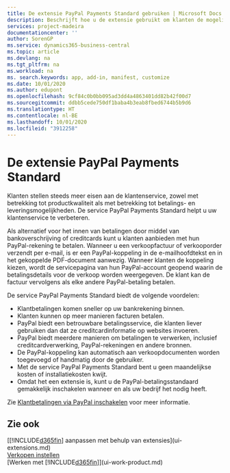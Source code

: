 ```yaml
---
title: De extensie PayPal Payments Standard gebruiken | Microsoft Docs
description: Beschrijft hoe u de extensie gebruikt om klanten de mogelijkheid te bieden betalingen te doen met PayPal.
services: project-madeira
documentationcenter: ''
author: SorenGP
ms.service: dynamics365-business-central
ms.topic: article
ms.devlang: na
ms.tgt_pltfrm: na
ms.workload: na
ms. search.keywords: app, add-in, manifest, customize
ms.date: 10/01/2020
ms.author: edupont
ms.openlocfilehash: 9cf84c0b0bb095ad3dd4a4863401dd82b42f00d7
ms.sourcegitcommit: ddbb5cede750df1baba4b3eab8fbed6744b5b9d6
ms.translationtype: HT
ms.contentlocale: nl-BE
ms.lasthandoff: 10/01/2020
ms.locfileid: "3912258"
---
```

# <a name="the-paypal-payments-standard-extension"></a>De extensie PayPal Payments Standard
Klanten stellen steeds meer eisen aan de klantenservice, zowel met betrekking tot productkwaliteit als met betrekking tot betalings- en leveringsmogelijkheden. De service PayPal Payments Standard helpt u uw klantenservice te verbeteren.

Als alternatief voor het innen van betalingen door middel van bankoverschrijving of creditcards kunt u klanten aanbieden met hun PayPal-rekening te betalen. Wanneer u een verkoopfactuur of verkooporder verzendt per e-mail, is er een PayPal-koppeling in de e-mailhoofdtekst en in het gekoppelde PDF-document aanwezig. Wanneer klanten de koppeling kiezen, wordt de servicepagina van hun PayPal-account geopend waarin de betalingsdetails voor de verkoop worden weergegeven. De klant kan de factuur vervolgens als elke andere PayPal-betaling betalen.

De service PayPal Payments Standard biedt de volgende voordelen:

* Klantbetalingen komen sneller op uw bankrekening binnen.
* Klanten kunnen op meer manieren facturen betalen.
* PayPal biedt een betrouwbare betalingsservice, die klanten liever gebruiken dan dat ze creditcardinformatie op websites invoeren.
* PayPal biedt meerdere manieren om betalingen te verwerken, inclusief creditcardverwerking, PayPal-rekeningen en andere bronnen.
* De PayPal-koppeling kan automatisch aan verkoopdocumenten worden toegevoegd of handmatig door de gebruiker.
* Met de service PayPal Payments Standard bent u geen maandelijkse kosten of installatiekosten kwijt.
* Omdat het een extensie is, kunt u de PayPal-betalingsstandaard gemakkelijk inschakelen wanneer en als uw bedrijf het nodig heeft.  

Zie [Klantbetalingen via PayPal inschakelen](sales-how-enable-payment-service-extensions.md) voor meer informatie.

## <a name="see-also"></a>Zie ook
[[!INCLUDE[d365fin](includes/d365fin_md.md)] aanpassen met behulp van extensies](ui-extensions.md)  
[Verkopen instellen](sales-setup-sales.md)  
[Werken met [!INCLUDE[d365fin](includes/d365fin_md.md)]](ui-work-product.md)
